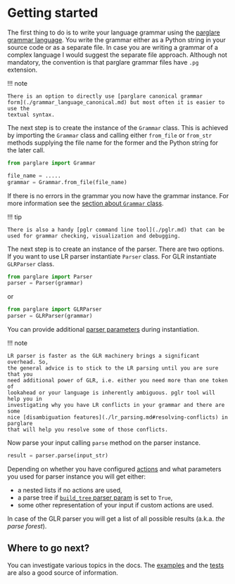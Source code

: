 # Getting started

The first thing to do is to write your language grammar using
the [parglare grammar language](./grammar_language.md). You write the grammar
either as a Python string in your source code or as a separate file. In case you
are writing a grammar of a complex language I would suggest the separate file
approach. Although not mandatory, the convention is that parglare grammar files
have `.pg` extension.


!!! note

    There is an option to directly use [parglare canonical grammar
    form](./grammar_language_canonical.md) but most often it is easier to use the
    textual syntax.

The next step is to create the instance of the `Grammar` class. This is achieved
by importing the `Grammar` class and calling either `from_file` or `from_str`
methods supplying the file name for the former and the Python string for the
later call.

```python
from parglare import Grammar

file_name = .....
grammar = Grammar.from_file(file_name)
```

If there is no errors in the grammar you now have the grammar instance. For more
information see the [section about `Grammar` class](./grammar.md).


!!! tip

    There is also a handy [pglr command line tool](./pglr.md) that can be
    used for grammar checking, visualization and debugging.

The next step is to create an instance of the parser. There are two options. If
you want to use LR parser instantiate `Parser` class. For GLR instantiate
`GLRParser` class.


```python
from parglare import Parser
parser = Parser(grammar)
```

or

```python
from parglare import GLRParser
parser = GLRParser(grammar)
```

You can provide additional [parser parameters](./parser.md) during instantiation.

!!! note

    LR parser is faster as the GLR machinery brings a significant overhead. So,
    the general advice is to stick to the LR parsing until you are sure that you
    need additional power of GLR, i.e. either you need more than one token of
    lookahead or your language is inherently ambiguous. pglr tool will help you in
    investigating why you have LR conflicts in your grammar and there are some
    nice [disambiguation features](./lr_parsing.md#resolving-conflicts) in parglare
    that will help you resolve some of those conflicts.

Now parse your input calling `parse` method on the parser instance.

```python
result = parser.parse(input_str)
```

Depending on whether you have configured [actions](./actions.md) and what
parameters you used for parser instance you will
get either:

- a nested lists if no actions are used,
- a parse tree if [`build_tree` parser param](./parser.md#build_tree) is set to
  `True`,
- some other representation of your input if custom actions are used.

In case of the GLR parser you will get a list of all possible results (a.k.a.
_the parse forest_).

## Where to go next?

You can investigate various topics in the docs.
The [examples](https://github.com/igordejanovic/parglare/tree/master/examples)
and
the [tests](https://github.com/igordejanovic/parglare/tree/master/tests/func)
are also a good source of information.
